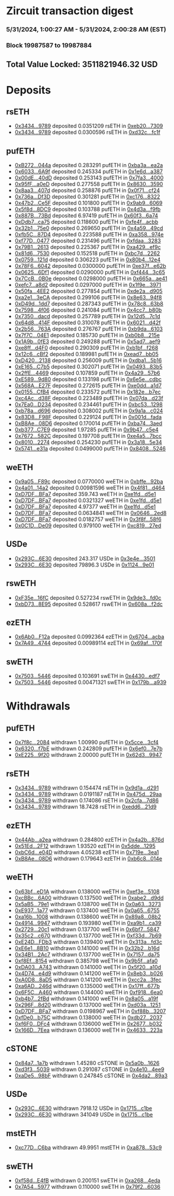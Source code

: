# Zircuit transaction digest
### 5/31/2024, 1:00:27 AM - 5/31/2024, 2:00:28 AM (EST)
### Block 19987587 to 19987884

## Total Value Locked: 3511821946.32 USD

# Deposits
## rsETH
- [0x3434...9789](https://etherscan.io/address/0x34349c5569e7B846c3558961552D2202760A9789) deposited 0.0351209 rsETH in [0xeb20...7309](https://etherscan.io/tx/0x34349c5569e7B846c3558961552D2202760A9789)
- [0x3434...9789](https://etherscan.io/address/0x34349c5569e7B846c3558961552D2202760A9789) deposited 0.0300596 rsETH in [0xd32c...fc1f](https://etherscan.io/tx/0x34349c5569e7B846c3558961552D2202760A9789)
## pufETH
- [0xB272...044a](https://etherscan.io/address/0xB27292f72Dc5fF38a0F1D2C904D95E25B78B044a) deposited 0.283291 pufETH in [0xba3a...ea2a](https://etherscan.io/tx/0xB27292f72Dc5fF38a0F1D2C904D95E25B78B044a)
- [0x6033...6A9f](https://etherscan.io/address/0x6033A5C80a3D9d11E61377624c4e40F591076A9f) deposited 0.245334 pufETH in [0x1e6d...a387](https://etherscan.io/tx/0x6033A5C80a3D9d11E61377624c4e40F591076A9f)
- [0x00dE...40dD](https://etherscan.io/address/0x00dEa989A0825f24fA943419dD107a33f40940dD) deposited 0.253143 pufETH in [0x7fa3...4000](https://etherscan.io/tx/0x00dEa989A0825f24fA943419dD107a33f40940dD)
- [0x95fF...a0eD](https://etherscan.io/address/0x95fF606831c9001dAa3e0a90CC1661dBC539a0eD) deposited 0.277558 pufETH in [0x8630...3590](https://etherscan.io/tx/0x95fF606831c9001dAa3e0a90CC1661dBC539a0eD)
- [0x8aa3...407d](https://etherscan.io/address/0x8aa3564cb254cE2A3e2B493106fb4D6F624D407d) deposited 0.258876 pufETH in [0x0f71...cf24](https://etherscan.io/tx/0x8aa3564cb254cE2A3e2B493106fb4D6F624D407d)
- [0x736a...Df3D](https://etherscan.io/address/0x736aa0c21C5B7E85b08aC20492A56659AD53Df3D) deposited 0.301281 pufETH in [0xc176...8322](https://etherscan.io/tx/0x736aa0c21C5B7E85b08aC20492A56659AD53Df3D)
- [0x47b2...Ce5F](https://etherscan.io/address/0x47b228B7093788bb638Cc747824b19209DaCCe5F) deposited 0.101800 pufETH in [0x9ab9...6069](https://etherscan.io/tx/0x47b228B7093788bb638Cc747824b19209DaCCe5F)
- [0x5f8d...8DC9](https://etherscan.io/address/0x5f8d998c8BC406C238D52611b3815d12BEe48DC9) deposited 0.103788 pufETH in [0x4d3a...f9fb](https://etherscan.io/tx/0x5f8d998c8BC406C238D52611b3815d12BEe48DC9)
- [0x887B...73Bd](https://etherscan.io/address/0x887B67b4d0E0808AE32471215AA458392FdC73Bd) deposited 6.97419 pufETH in [0x60f3...6a74](https://etherscan.io/tx/0x887B67b4d0E0808AE32471215AA458392FdC73Bd)
- [0xDdb7...ca75](https://etherscan.io/address/0xDdb790D835Cb1b60e268f3f2AE9fdAceCb6cca75) deposited 0.118600 pufETH in [0xfe4f...acbb](https://etherscan.io/tx/0xDdb790D835Cb1b60e268f3f2AE9fdAceCb6cca75)
- [0x32b1...75e0](https://etherscan.io/address/0x32b1E5FC428ca32CC6c2Dab00b06d108FBDe75e0) deposited 0.269650 pufETH in [0x4a59...49cd](https://etherscan.io/tx/0x32b1E5FC428ca32CC6c2Dab00b06d108FBDe75e0)
- [0xfb5C...87D4](https://etherscan.io/address/0xfb5C88acB536B8b1c3f73b149d2eaB3fFcd787D4) deposited 0.223588 pufETH in [0xa358...974e](https://etherscan.io/tx/0xfb5C88acB536B8b1c3f73b149d2eaB3fFcd787D4)
- [0xf77D...0477](https://etherscan.io/address/0xf77D9c1EB5a1F6F735BaeDA5BF155D16614A0477) deposited 0.231496 pufETH in [0xfdaa...3283](https://etherscan.io/tx/0xf77D9c1EB5a1F6F735BaeDA5BF155D16614A0477)
- [0x79B1...2613](https://etherscan.io/address/0x79B1E0F519200e7735935130E7f02B8eB9f82613) deposited 0.225367 pufETH in [0xa429...ef9c](https://etherscan.io/tx/0x79B1E0F519200e7735935130E7f02B8eB9f82613)
- [0x81d6...7530](https://etherscan.io/address/0x81d67043211C2cB904Ae097DE6C923b6dfe17530) deposited 0.152518 pufETH in [0xbc7d...2262](https://etherscan.io/tx/0x81d67043211C2cB904Ae097DE6C923b6dfe17530)
- [0x0759...121d](https://etherscan.io/address/0x0759a4A968bF978AD8094e8b1F108aed90e4121d) deposited 0.306223 pufETH in [0x80b4...12e4](https://etherscan.io/tx/0x0759a4A968bF978AD8094e8b1F108aed90e4121d)
- [0x78F6...6042](https://etherscan.io/address/0x78F6E52Fe4bC9e83c667EACa543416c4DAF76042) deposited 0.0300000 pufETH in [0xe37f...e62b](https://etherscan.io/tx/0x78F6E52Fe4bC9e83c667EACa543416c4DAF76042)
- [0x0625...6Df1](https://etherscan.io/address/0x0625891e5CA5bAaC9236Ba15718bDb06Eb706Df1) deposited 0.0290000 pufETH in [0xf444...3c65](https://etherscan.io/tx/0x0625891e5CA5bAaC9236Ba15718bDb06Eb706Df1)
- [0x7CcB...0B0e](https://etherscan.io/address/0x7CcBDc924B6BcB56BB33755aAA6c591b817a0B0e) deposited 0.0298000 pufETH in [0x665a...ae41](https://etherscan.io/tx/0x7CcBDc924B6BcB56BB33755aAA6c591b817a0B0e)
- [0xefc7...a8d2](https://etherscan.io/address/0xefc7d49BbE5e839481d9f1FCE35652625f8Ca8d2) deposited 0.0297000 pufETH in [0x1f9e...3971](https://etherscan.io/tx/0xefc7d49BbE5e839481d9f1FCE35652625f8Ca8d2)
- [0x50fa...4EE2](https://etherscan.io/address/0x50fa831be502A805EC102c9F912885bd0b824EE2) deposited 0.277854 pufETH in [0xde2a...d905](https://etherscan.io/tx/0x50fa831be502A805EC102c9F912885bd0b824EE2)
- [0xa2e1...3eCA](https://etherscan.io/address/0xa2e159bAEACfF5C82b22fd20e95288c450123eCA) deposited 0.299106 pufETH in [0x8e63...94f8](https://etherscan.io/tx/0xa2e159bAEACfF5C82b22fd20e95288c450123eCA)
- [0xD49d...1dd7](https://etherscan.io/address/0xD49d6596D7A4B751d1B495c619641e9DD2A21dd7) deposited 0.287343 pufETH in [0x78c8...63b8](https://etherscan.io/tx/0xD49d6596D7A4B751d1B495c619641e9DD2A21dd7)
- [0x7598...4f06](https://etherscan.io/address/0x7598928C2d92571cB24ddaa3a0C54908E94A4f06) deposited 0.241084 pufETH in [0x4cc7...b80b](https://etherscan.io/tx/0x7598928C2d92571cB24ddaa3a0C54908E94A4f06)
- [0x7350...dacd](https://etherscan.io/address/0x73505B637314F6F9DC537d67354Bd716909Bdacd) deposited 0.257789 pufETH in [0x12d5...7c1d](https://etherscan.io/tx/0x73505B637314F6F9DC537d67354Bd716909Bdacd)
- [0x64d8...414F](https://etherscan.io/address/0x64d81E2dcb632C219E93B8fe635CEAab083b414F) deposited 0.310078 pufETH in [0x6021...d42f](https://etherscan.io/tx/0x64d81E2dcb632C219E93B8fe635CEAab083b414F)
- [0x2b56...763A](https://etherscan.io/address/0x2b56383Ac88cF68D6fb8684ed879dB47cBe1763A) deposited 0.276767 pufETH in [0xb9da...6103](https://etherscan.io/tx/0x2b56383Ac88cF68D6fb8684ed879dB47cBe1763A)
- [0x7f7C...04E1](https://etherscan.io/address/0x7f7C548161244E66444147deacFE72d6AC9704E1) deposited 0.185730 pufETH in [0xb0b8...215e](https://etherscan.io/tx/0x7f7C548161244E66444147deacFE72d6AC9704E1)
- [0x1A9b...0fE3](https://etherscan.io/address/0x1A9bbe5680e41A8fffBa212CE5e0753857f60fE3) deposited 0.249288 pufETH in [0x5ad7...aef9](https://etherscan.io/tx/0x1A9bbe5680e41A8fffBa212CE5e0753857f60fE3)
- [0xe8ff...d4F0](https://etherscan.io/address/0xe8ffb7BD63cF2474470c0B8A3e92639850c6d4F0) deposited 0.290309 pufETH in [0xb1bf...f268](https://etherscan.io/tx/0xe8ffb7BD63cF2474470c0B8A3e92639850c6d4F0)
- [0x12c6...cBf2](https://etherscan.io/address/0x12c68b6c7d2DEED65689fC6aBF1b5d797b6AcBf2) deposited 0.189981 pufETH in [0xead7...bb05](https://etherscan.io/tx/0x12c68b6c7d2DEED65689fC6aBF1b5d797b6AcBf2)
- [0xD420...2138](https://etherscan.io/address/0xD420277A19D1E8967bf1dE7586433193F21d2138) deposited 0.256009 pufETH in [0xdba1...5b16](https://etherscan.io/tx/0xD420277A19D1E8967bf1dE7586433193F21d2138)
- [0xE165...C7b5](https://etherscan.io/address/0xE1655C5Be1Fc2e341681e4c6E847b30ADfaCC7b5) deposited 0.302071 pufETH in [0x0493...83b5](https://etherscan.io/tx/0xE1655C5Be1Fc2e341681e4c6E847b30ADfaCC7b5)
- [0x2ffE...4469](https://etherscan.io/address/0x2ffE64333B3A85D16F310168093C72B637634469) deposited 0.107859 pufETH in [0x4a29...57b6](https://etherscan.io/tx/0x2ffE64333B3A85D16F310168093C72B637634469)
- [0xE589...9d80](https://etherscan.io/address/0xE5890b20AF555AF9061B52CDa1625a8880b29d80) deposited 0.133198 pufETH in [0x6e5e...cdbc](https://etherscan.io/tx/0xE5890b20AF555AF9061B52CDa1625a8880b29d80)
- [0x568A...E27F](https://etherscan.io/address/0x568A2e26676863bC13aF75Ba12B40B7da76eE27F) deposited 0.272615 pufETH in [0xe0dd...a1d7](https://etherscan.io/tx/0x568A2e26676863bC13aF75Ba12B40B7da76eE27F)
- [0x0155...CfB4](https://etherscan.io/address/0x01552FC28b5b2Aba9f0D1F86a5b928c1C52FCfB4) deposited 0.233572 pufETH in [0x182e...b7ec](https://etherscan.io/tx/0x01552FC28b5b2Aba9f0D1F86a5b928c1C52FCfB4)
- [0xc4Ac...d38F](https://etherscan.io/address/0xc4AcCd86dc81e59314Dc69477f07e3DcE928d38F) deposited 0.223489 pufETH in [0x07da...d23f](https://etherscan.io/tx/0xc4AcCd86dc81e59314Dc69477f07e3DcE928d38F)
- [0x7Ea0...D234](https://etherscan.io/address/0x7Ea04Ccc11fdf1C20090c92c8c2118e4ad95D234) deposited 0.234461 pufETH in [0xbc53...1298](https://etherscan.io/tx/0x7Ea04Ccc11fdf1C20090c92c8c2118e4ad95D234)
- [0xb78a...d696](https://etherscan.io/address/0xb78adA5Aa741830D8A94D04D44A2D83e68CCd696) deposited 0.308002 pufETH in [0x9a1a...c024](https://etherscan.io/tx/0xb78adA5Aa741830D8A94D04D44A2D83e68CCd696)
- [0x83D8...F98F](https://etherscan.io/address/0x83D877e9f782068CaA409834f976870Ed076F98F) deposited 0.229124 pufETH in [0x001d...fada](https://etherscan.io/tx/0x83D877e9f782068CaA409834f976870Ed076F98F)
- [0xB8Ae...08D6](https://etherscan.io/address/0xB8Ae3363Ce4Da7f2C96F8d390D95A51C593B08D6) deposited 0.170014 pufETH in [0xba74...3aed](https://etherscan.io/tx/0xB8Ae3363Ce4Da7f2C96F8d390D95A51C593B08D6)
- [0xb377...C7E9](https://etherscan.io/address/0xb3771717823B9E4b7F775aa6d656B5f5936CC7E9) deposited 1.97285 pufETH in [0x9b47...c5e4](https://etherscan.io/tx/0xb3771717823B9E4b7F775aa6d656B5f5936CC7E9)
- [0x7672...582C](https://etherscan.io/address/0x7672EbcCF25D9d135af58C30432A7fa9C95A582C) deposited 0.197708 pufETH in [0xe4a5...7bcc](https://etherscan.io/tx/0x7672EbcCF25D9d135af58C30432A7fa9C95A582C)
- [0x8010...2274](https://etherscan.io/address/0x8010001D739B34296f56e0E9E291762c493c2274) deposited 0.254230 pufETH in [0x3a18...5e34](https://etherscan.io/tx/0x8010001D739B34296f56e0E9E291762c493c2274)
- [0x5741...e31a](https://etherscan.io/address/0x57414FF17829cFcFab706C3DB82D7C97a788e31a) deposited 0.0499000 pufETH in [0x8408...5246](https://etherscan.io/tx/0x57414FF17829cFcFab706C3DB82D7C97a788e31a)
## weETH
- [0x9a05...F89c](https://etherscan.io/address/0x9a050a1Bb04Abf8635e96b63ee5FD735Fa26F89c) deposited 0.0770000 weETH in [0xbffe...92ba](https://etherscan.io/tx/0x9a050a1Bb04Abf8635e96b63ee5FD735Fa26F89c)
- [0x4a01...14a2](https://etherscan.io/address/0x4a0183Abc9fF8b8bFf800DE96A4a54C9630114a2) deposited 0.00981596 weETH in [0x4f81...d464](https://etherscan.io/tx/0x4a0183Abc9fF8b8bFf800DE96A4a54C9630114a2)
- [0xD7DF...BFa7](https://etherscan.io/address/0xD7DF7E085214743530afF339aFC420c7c720BFa7) deposited 359.743 weETH in [0xe1fd...d5e1](https://etherscan.io/tx/0xD7DF7E085214743530afF339aFC420c7c720BFa7)
- [0xD7DF...BFa7](https://etherscan.io/address/0xD7DF7E085214743530afF339aFC420c7c720BFa7) deposited 0.0321327 weETH in [0xe1fd...d5e1](https://etherscan.io/tx/0xD7DF7E085214743530afF339aFC420c7c720BFa7)
- [0xD7DF...BFa7](https://etherscan.io/address/0xD7DF7E085214743530afF339aFC420c7c720BFa7) deposited 4.97377 weETH in [0xe1fd...d5e1](https://etherscan.io/tx/0xD7DF7E085214743530afF339aFC420c7c720BFa7)
- [0xD7DF...BFa7](https://etherscan.io/address/0xD7DF7E085214743530afF339aFC420c7c720BFa7) deposited 0.0634841 weETH in [0x0646...2ed8](https://etherscan.io/tx/0xD7DF7E085214743530afF339aFC420c7c720BFa7)
- [0xD7DF...BFa7](https://etherscan.io/address/0xD7DF7E085214743530afF339aFC420c7c720BFa7) deposited 0.0182757 weETH in [0x3f8f...58f6](https://etherscan.io/tx/0xD7DF7E085214743530afF339aFC420c7c720BFa7)
- [0x0C1D...De09](https://etherscan.io/address/0x0C1Ddb26277CB675697C73394c5C0f217Ff4De09) deposited 0.979100 weETH in [0xc819...27ed](https://etherscan.io/tx/0x0C1Ddb26277CB675697C73394c5C0f217Ff4De09)
## USDe
- [0x293C...6E30](https://etherscan.io/address/0x293C6937D8D82e05B01335F7B33FBA0c8e256E30) deposited 243.317 USDe in [0x3e4e...3501](https://etherscan.io/tx/0x293C6937D8D82e05B01335F7B33FBA0c8e256E30)
- [0x293C...6E30](https://etherscan.io/address/0x293C6937D8D82e05B01335F7B33FBA0c8e256E30) deposited 79896.3 USDe in [0x1124...9e01](https://etherscan.io/tx/0x293C6937D8D82e05B01335F7B33FBA0c8e256E30)
## rswETH
- [0xF35e...16fC](https://etherscan.io/address/0xF35e4D3fb41704508477d8026c37fa091e5C16fC) deposited 0.527234 rswETH in [0x9de3...fd0c](https://etherscan.io/tx/0xF35e4D3fb41704508477d8026c37fa091e5C16fC)
- [0xbD73...8E95](https://etherscan.io/address/0xbD733cED034ff9B3A2CC598a6fcd250c1f348E95) deposited 0.528617 rswETH in [0x608a...f2dc](https://etherscan.io/tx/0xbD733cED034ff9B3A2CC598a6fcd250c1f348E95)
## ezETH
- [0x6Ab0...F12a](https://etherscan.io/address/0x6Ab0Af5BcCb105a3B46996B6636c359f7464F12a) deposited 0.0992364 ezETH in [0x6704...acba](https://etherscan.io/tx/0x6Ab0Af5BcCb105a3B46996B6636c359f7464F12a)
- [0x7A49...4744](https://etherscan.io/address/0x7A493Be5c2ce014cD049Bf178a1ac0Db1B434744) deposited 0.00989114 ezETH in [0x69af...170f](https://etherscan.io/tx/0x7A493Be5c2ce014cD049Bf178a1ac0Db1B434744)
## swETH
- [0x7503...5446](https://etherscan.io/address/0x7503Fa001cf9431177FAeB11166F39367F8a5446) deposited 0.103691 swETH in [0x4430...edf7](https://etherscan.io/tx/0x7503Fa001cf9431177FAeB11166F39367F8a5446)
- [0x7503...5446](https://etherscan.io/address/0x7503Fa001cf9431177FAeB11166F39367F8a5446) deposited 0.00471321 swETH in [0x179b...a939](https://etherscan.io/tx/0x7503Fa001cf9431177FAeB11166F39367F8a5446)
# Withdrawals
## pufETH
- [0x7f8c...2084](https://etherscan.io/address/0x7f8cCeeB122b4528807736d4DA687832c4622084) withdrawn 1.00990 pufETH in [0x5cce...3cf4](https://etherscan.io/tx/0x7f8cCeeB122b4528807736d4DA687832c4622084)
- [0x6320...f7bE](https://etherscan.io/address/0x63204060472A10BC98e5E242505B3a082406f7bE) withdrawn 0.242809 pufETH in [0x6ef0...7e7b](https://etherscan.io/tx/0x63204060472A10BC98e5E242505B3a082406f7bE)
- [0xE225...9f20](https://etherscan.io/address/0xE225c1296fd172f7daB917421f87e8cFa18a9f20) withdrawn 2.00000 pufETH in [0x62d3...9947](https://etherscan.io/tx/0xE225c1296fd172f7daB917421f87e8cFa18a9f20)
## rsETH
- [0x3434...9789](https://etherscan.io/address/0x34349c5569e7B846c3558961552D2202760A9789) withdrawn 0.154474 rsETH in [0x9d1a...d291](https://etherscan.io/tx/0x34349c5569e7B846c3558961552D2202760A9789)
- [0x3434...9789](https://etherscan.io/address/0x34349c5569e7B846c3558961552D2202760A9789) withdrawn 0.0191187 rsETH in [0x475d...29aa](https://etherscan.io/tx/0x34349c5569e7B846c3558961552D2202760A9789)
- [0x3434...9789](https://etherscan.io/address/0x34349c5569e7B846c3558961552D2202760A9789) withdrawn 0.174086 rsETH in [0x2cfa...7d86](https://etherscan.io/tx/0x34349c5569e7B846c3558961552D2202760A9789)
- [0x3434...9789](https://etherscan.io/address/0x34349c5569e7B846c3558961552D2202760A9789) withdrawn 18.7428 rsETH in [0xedd6...21d9](https://etherscan.io/tx/0x34349c5569e7B846c3558961552D2202760A9789)
## ezETH
- [0x44Ab...a2ea](https://etherscan.io/address/0x44Ab5264a6e02AC9657D8E5ba0E0fE456297a2ea) withdrawn 0.284800 ezETH in [0x4a2b...876d](https://etherscan.io/tx/0x44Ab5264a6e02AC9657D8E5ba0E0fE456297a2ea)
- [0x51Ed...2F12](https://etherscan.io/address/0x51Ed4d00624f738F9703FCFA89e84949F9Cc2F12) withdrawn 1.93520 ezETH in [0x5dde...1295](https://etherscan.io/tx/0x51Ed4d00624f738F9703FCFA89e84949F9Cc2F12)
- [0xbC6d...e04D](https://etherscan.io/address/0xbC6dC59821e2DABFa6E639e1f9e6c262dCc1e04D) withdrawn 4.05238 ezETH in [0x719e...3ea1](https://etherscan.io/tx/0xbC6dC59821e2DABFa6E639e1f9e6c262dCc1e04D)
- [0xB8Ae...08D6](https://etherscan.io/address/0xB8Ae3363Ce4Da7f2C96F8d390D95A51C593B08D6) withdrawn 0.179643 ezETH in [0xb6c8...014e](https://etherscan.io/tx/0xB8Ae3363Ce4Da7f2C96F8d390D95A51C593B08D6)
## weETH
- [0x63bf...eD1A](https://etherscan.io/address/0x63bfC191DED49a24AC605e006De8D62F2Eb9eD1A) withdrawn 0.138000 weETH in [0xef3e...5108](https://etherscan.io/tx/0x63bfC191DED49a24AC605e006De8D62F2Eb9eD1A)
- [0xcBBc...6A00](https://etherscan.io/address/0xcBBc5A248E11360bF77E5df2BC3ea7214F536A00) withdrawn 0.137500 weETH in [0xabe2...d9dd](https://etherscan.io/tx/0xcBBc5A248E11360bF77E5df2BC3ea7214F536A00)
- [0x5aB5...79e1](https://etherscan.io/address/0x5aB5792BF2123430BD023BD272f1EeEEAD7279e1) withdrawn 0.138700 weETH in [0x0a63...3273](https://etherscan.io/tx/0x5aB5792BF2123430BD023BD272f1EeEEAD7279e1)
- [0xE937...1a77](https://etherscan.io/address/0xE93748E68EDD9906c702754235E70121A8F81a77) withdrawn 0.137400 weETH in [0x0a65...6755](https://etherscan.io/tx/0xE93748E68EDD9906c702754235E70121A8F81a77)
- [0xa16b...1008](https://etherscan.io/address/0xa16b1eDc7fbAd590a8fD2087e71AdD9FfC181008) withdrawn 0.138600 weETH in [0x89a8...08b2](https://etherscan.io/tx/0xa16b1eDc7fbAd590a8fD2087e71AdD9FfC181008)
- [0x4914...9947](https://etherscan.io/address/0x49146c3D2fef3C0EDBc42E0aF5F4309aF1aE9947) withdrawn 0.193980 weETH in [0xa9b1...ca39](https://etherscan.io/tx/0x49146c3D2fef3C0EDBc42E0aF5F4309aF1aE9947)
- [0x2729...20c1](https://etherscan.io/address/0x27296572f0714DBC784273F294D805F0ca0020c1) withdrawn 0.137700 weETH in [0x6bf7...5847](https://etherscan.io/tx/0x27296572f0714DBC784273F294D805F0ca0020c1)
- [0x35c2...c670](https://etherscan.io/address/0x35c25519278bcBC8063DBc6257d1f661864Bc670) withdrawn 0.137700 weETH in [0xf33d...7b69](https://etherscan.io/tx/0x35c25519278bcBC8063DBc6257d1f661864Bc670)
- [0xE24D...FDb3](https://etherscan.io/address/0xE24D0Ea2E60095c5f7f216eeDc6f7A2E55cFFDb3) withdrawn 0.139400 weETH in [0x313a...fd3c](https://etherscan.io/tx/0xE24D0Ea2E60095c5f7f216eeDc6f7A2E55cFFDb3)
- [0xE6e1...8B10](https://etherscan.io/address/0xE6e1E751b1DDa72600F2a5cef7A01EBC51C88B10) withdrawn 0.141000 weETH in [0x32b2...b16d](https://etherscan.io/tx/0xE6e1E751b1DDa72600F2a5cef7A01EBC51C88B10)
- [0x34B1...2Ac7](https://etherscan.io/address/0x34B1d04156bfba193b2c49D74460653752882Ac7) withdrawn 0.137700 weETH in [0x7157...da75](https://etherscan.io/tx/0x34B1d04156bfba193b2c49D74460653752882Ac7)
- [0xf8Ef...8154](https://etherscan.io/address/0xf8Efb7853b59D5e1dE081A11071B267d49408154) withdrawn 0.385798 weETH in [0x9b5f...afa0](https://etherscan.io/tx/0xf8Efb7853b59D5e1dE081A11071B267d49408154)
- [0xDA03...A743](https://etherscan.io/address/0xDA038AD854F4c4bC4928066203B9F4FFe3A3A743) withdrawn 0.141000 weETH in [0x5f20...a10d](https://etherscan.io/tx/0xDA038AD854F4c4bC4928066203B9F4FFe3A3A743)
- [0x4D74...e4d9](https://etherscan.io/address/0x4D74fEA59a4bCb6f4390e5CDB6aF9920Cb35e4d9) withdrawn 0.141200 weETH in [0x8eb3...b026](https://etherscan.io/tx/0x4D74fEA59a4bCb6f4390e5CDB6aF9920Cb35e4d9)
- [0xA0D8...8aD5](https://etherscan.io/address/0xA0D8d4df6E4243e08C96b6fD35D05074C73C8aD5) withdrawn 0.141200 weETH in [0xcc2a...3fec](https://etherscan.io/tx/0xA0D8d4df6E4243e08C96b6fD35D05074C73C8aD5)
- [0xa6AD...246d](https://etherscan.io/address/0xa6ADCF97E36Fb7AD8a861464FB387B0230e5246d) withdrawn 0.135000 weETH in [0x17ff...677b](https://etherscan.io/tx/0xa6ADCF97E36Fb7AD8a861464FB387B0230e5246d)
- [0x6F5C...A460](https://etherscan.io/address/0x6F5CE529bCD65077EC986d025D174902BDB7A460) withdrawn 0.144000 weETH in [0xf918...6ea0](https://etherscan.io/tx/0x6F5CE529bCD65077EC986d025D174902BDB7A460)
- [0xb4b7...2fBd](https://etherscan.io/address/0xb4b796d4Fe8B7bDF3E2EEe1505B5E61841A22fBd) withdrawn 0.141000 weETH in [0x8a05...a19f](https://etherscan.io/tx/0xb4b796d4Fe8B7bDF3E2EEe1505B5E61841A22fBd)
- [0x296F...8d20](https://etherscan.io/address/0x296F5A02BA48c458473b2Dc6Ef960B3d4e968d20) withdrawn 0.137000 weETH in [0xd03a...1251](https://etherscan.io/tx/0x296F5A02BA48c458473b2Dc6Ef960B3d4e968d20)
- [0xD7DF...BFa7](https://etherscan.io/address/0xD7DF7E085214743530afF339aFC420c7c720BFa7) withdrawn 0.0198967 weETH in [0xf88b...3207](https://etherscan.io/tx/0xD7DF7E085214743530afF339aFC420c7c720BFa7)
- [0xfDe0...b75C](https://etherscan.io/address/0xfDe05eC325993dC5c077A43AC0A879577872b75C) withdrawn 0.138000 weETH in [0xdb27...2037](https://etherscan.io/tx/0xfDe05eC325993dC5c077A43AC0A879577872b75C)
- [0xf6F0...DFc4](https://etherscan.io/address/0xf6F05360A5C4D85aF119E216a88a9053aA74DFc4) withdrawn 0.136000 weETH in [0x2677...b032](https://etherscan.io/tx/0xf6F05360A5C4D85aF119E216a88a9053aA74DFc4)
- [0x166D...7Eea](https://etherscan.io/address/0x166D6E82922765ec78B405fB927847c351507Eea) withdrawn 0.136000 weETH in [0x4633...223a](https://etherscan.io/tx/0x166D6E82922765ec78B405fB927847c351507Eea)
## cSTONE
- [0x84a7...1a7b](https://etherscan.io/address/0x84a7d1429Fe7eAa6941d1861b3c12eEdB45a1a7b) withdrawn 1.45280 cSTONE in [0x5a0b...1626](https://etherscan.io/tx/0x84a7d1429Fe7eAa6941d1861b3c12eEdB45a1a7b)
- [0xd3f3...5039](https://etherscan.io/address/0xd3f305a01A9902D44e1864a5eD3089adEa105039) withdrawn 0.291087 cSTONE in [0x4e10...4ee9](https://etherscan.io/tx/0xd3f305a01A9902D44e1864a5eD3089adEa105039)
- [0xaDe5...98bF](https://etherscan.io/address/0xaDe5545cE333258Bc5b054d70BaF52d1FEf798bF) withdrawn 0.247845 cSTONE in [0x4da2...89a3](https://etherscan.io/tx/0xaDe5545cE333258Bc5b054d70BaF52d1FEf798bF)
## USDe
- [0x293C...6E30](https://etherscan.io/address/0x293C6937D8D82e05B01335F7B33FBA0c8e256E30) withdrawn 7918.12 USDe in [0x1715...c1be](https://etherscan.io/tx/0x293C6937D8D82e05B01335F7B33FBA0c8e256E30)
- [0x293C...6E30](https://etherscan.io/address/0x293C6937D8D82e05B01335F7B33FBA0c8e256E30) withdrawn 341049 USDe in [0x1715...c1be](https://etherscan.io/tx/0x293C6937D8D82e05B01335F7B33FBA0c8e256E30)
## mstETH
- [0xc77D...C6ba](https://etherscan.io/address/0xc77DF041116dB7c5858b6eE83694d6E5C77AC6ba) withdrawn 49.9951 mstETH in [0xa878...53c9](https://etherscan.io/tx/0xc77DF041116dB7c5858b6eE83694d6E5C77AC6ba)
## swETH
- [0xf58d...E4fB](https://etherscan.io/address/0xf58d482b721d84D28E4f96f11F09e4A8dB93E4fB) withdrawn 0.200151 swETH in [0xa268...4eda](https://etherscan.io/tx/0xf58d482b721d84D28E4f96f11F09e4A8dB93E4fB)
- [0x7A54...5977](https://etherscan.io/address/0x7A54374348377F1D9E22c7B47635D4133ec95977) withdrawn 0.110000 swETH in [0x79f2...6036](https://etherscan.io/tx/0x7A54374348377F1D9E22c7B47635D4133ec95977)
